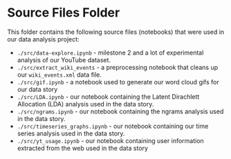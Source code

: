 # Source Files Folder

This folder contains the following source files (notebooks) that were used in our data analysis project:

- ```./src/data-explore.ipynb``` - milestone 2 and a lot of experimental analysis of our YouTube dataset.
- ```./src/extract_wiki_events``` - a preprocessing notebook that cleans up our ```wiki_events.xml``` data file.
- ```./src/gif.ipynb``` - a notebook used to generate our word cloud gifs for our data story
- ```./src/LDA.ipynb``` - our notebook containing the Latent Dirachlett Allocation (LDA) analysis used in the data story.
- ```./src/ngrams.ipynb``` - our notebook containing the ngrams analysis used in the data story.
- ```./src/timeseries_graphs.ipynb``` - our notebook containing our time series analysis used in the data story.
- ```./src/yt_usage.ipynb``` - our notebook containing user information extracted from the web used in the data story